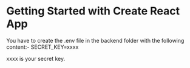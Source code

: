 # Getting Started with Create React App

You have to create the .env file in the backend folder with the following content:-
SECRET_KEY=xxxx

xxxx is your secret key.